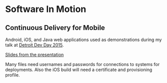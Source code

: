 # Software In Motion
## Continuous Delivery for Mobile
Android, iOS, and Java web applications used as demonstrations during my talk at [Detroit Dev Day 2015](http://detroitdevday.org/).

[Slides from the presentation](https://speakerdeck.com/davetrux/software-in-motion-continuous-delivery-for-mobile)

Many files need usernames and passwords for connections to systems for deployments. Also the iOS build will need a certificate and provisioning profile.